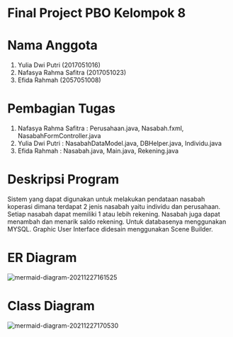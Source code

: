 # Final Project PBO Kelompok 8

# Nama Anggota
1. Yulia Dwi Putri (2017051016)
2. Nafasya Rahma Safitra (2017051023)
3. Efida Rahmah (2057051008)

# Pembagian Tugas
1. Nafasya Rahma Safitra : Perusahaan.java, Nasabah.fxml, NasabahFormController.java
2. Yulia Dwi Putri : NasabahDataModel.java, DBHelper.java, Individu.java
3. Efida Rahmah : Nasabah.java, Main.java, Rekening.java

# Deskripsi Program
Sistem yang dapat digunakan untuk melakukan pendataan nasabah koperasi dimana terdapat 2 jenis nasabah yaitu individu dan perusahaan. 
Setiap nasabah dapat memiliki 1 atau lebih rekening. Nasabah juga dapat menambah dan menarik saldo rekening. 
Untuk databasenya menggunakan MYSQL. Graphic User Interface didesain menggunakan Scene Builder. 

# ER Diagram
![mermaid-diagram-20211227161525](https://user-images.githubusercontent.com/83277030/147459935-d6b64e87-28b6-4d7e-b374-b32c055f968d.png)

# Class Diagram
![mermaid-diagram-20211227170530](https://user-images.githubusercontent.com/83277030/147461150-8758ff6c-1826-40ee-9432-647edf36c284.png)

